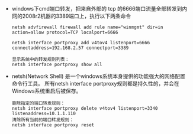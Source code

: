 - windows下cmd端口转发，把来自外部的 tcp 的6666端口流量全部转发到内网的2008r2机器的3389端口上，执行以下两条命令

  ```
  netsh advfirewall firewall add rule name="winmgmt" dir=in action=allow protocol=TCP localport=6666

  netsh interface portproxy add v4tov4 listenport=6666 connectaddress=192.168.2.57 connectport=3389

  显示系统中的转发规则列表：
  netsh interface portproxy show all
  ```

- netsh(Network Shell) 是一个windows系统本身提供的功能强大的网络配置命令行工具。 所有netsh interface portproxy规则都是持久性的，并会在Windows系统重启后被保存。

  ```
  删除指定的端口转发规则：
  netsh interface portproxy delete v4tov4 listenport=3340 listenaddress=10.1.1.110
  清除所有当前的端口转发规则：
  netsh interface portproxy reset
  ```
